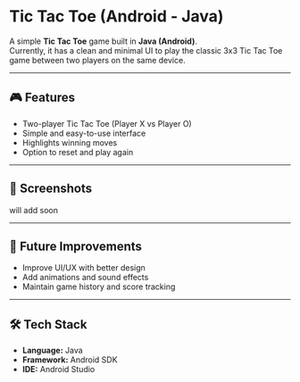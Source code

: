# Tic Tac Toe (Android - Java)

A simple **Tic Tac Toe** game built in **Java (Android)**.  
Currently, it has a clean and minimal UI to play the classic 3x3 Tic Tac Toe game between two players on the same device.  

---

## 🎮 Features
- Two-player Tic Tac Toe (Player X vs Player O)  
- Simple and easy-to-use interface  
- Highlights winning moves  
- Option to reset and play again  

---

## 📱 Screenshots
will add soon

---

## 🚀 Future Improvements
- Improve UI/UX with better design  
- Add animations and sound effects  
- Maintain game history and score tracking  

---

## 🛠️ Tech Stack
- **Language:** Java  
- **Framework:** Android SDK  
- **IDE:** Android Studio  
